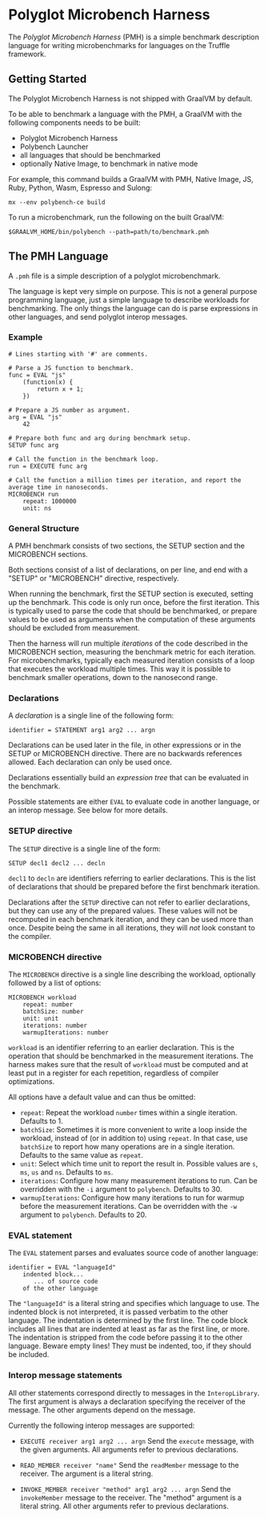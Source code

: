 # Polyglot Microbench Harness

The *Polyglot Microbench Harness* (PMH) is a simple benchmark description language for writing
microbenchmarks for languages on the Truffle framework.

## Getting Started

The Polyglot Microbench Harness is not shipped with GraalVM by default.

To be able to benchmark a language with the PMH, a GraalVM with the following components needs to be built:
* Polyglot Microbench Harness
* Polybench Launcher
* all languages that should be benchmarked
* optionally Native Image, to benchmark in native mode

For example, this command builds a GraalVM with PMH, Native Image, JS, Ruby, Python, Wasm, Espresso and Sulong:
```
mx --env polybench-ce build
```

To run a microbenchmark, run the following on the built GraalVM:
```
$GRAALVM_HOME/bin/polybench --path=path/to/benchmark.pmh
```

## The PMH Language

A `.pmh` file is a simple description of a polyglot microbenchmark.

The language is kept very simple on purpose. This is not a general purpose programming language, just a
simple language to describe workloads for benchmarking. The only things the language can do is parse
expressions in other languages, and send polyglot interop messages.

### Example

```
# Lines starting with '#' are comments.

# Parse a JS function to benchmark.
func = EVAL "js"
    (function(x) {
        return x + 1;
    })

# Prepare a JS number as argument.
arg = EVAL "js"
    42

# Prepare both func and arg during benchmark setup.
SETUP func arg

# Call the function in the benchmark loop.
run = EXECUTE func arg

# Call the function a million times per iteration, and report the average time in nanoseconds.
MICROBENCH run
    repeat: 1000000
    unit: ns
```

### General Structure

A PMH benchmark consists of two sections, the SETUP section and the MICROBENCH sections.

Both sections consist of a list of declarations, on per line, and end with a "SETUP" or
"MICROBENCH" directive, respectively.

When running the benchmark, first the SETUP section is executed, setting up the benchmark.
This code is only run once, before the first iteration. This is typically used to parse the code
that should be benchmarked, or prepare values to be used as arguments when the computation of
these arguments should be excluded from measurement.

Then the harness will run multiple *iterations* of the code described in the MICROBENCH section,
measuring the benchmark metric for each iteration. For microbenchmarks, typically each measured
iteration consists of a loop that executes the workload multiple times. This way it is possible
to benchmark smaller operations, down to the nanosecond range.

### Declarations

A *declaration* is a single line of the following form:
```
identifier = STATEMENT arg1 arg2 ... argn
```

Declarations can be used later in the file, in other expressions or in the SETUP or MICROBENCH directive.
There are no backwards references allowed. Each declaration can only be used once.

Declarations essentially build an *expression tree* that can be evaluated in the benchmark.

Possible statements are either `EVAL` to evaluate code in another language, or an interop message.
See below for more details.

### SETUP directive

The `SETUP` directive is a single line of the form:
```
SETUP decl1 decl2 ... decln
```

`decl1` to `decln` are identifiers referring to earlier declarations. This is the list of declarations
that should be prepared before the first benchmark iteration.

Declarations after the `SETUP` directive can not refer to earlier declarations, but they can use
any of the prepared values. These values will not be recomputed in each benchmark iteration, and they
can be used more than once. Despite being the same in all iterations, they will *not* look constant
to the compiler.

### MICROBENCH directive

The `MICROBENCH` directive is a single line describing the workload, optionally followed by a list
of options:
```
MICROBENCH workload
    repeat: number
    batchSize: number
    unit: unit
    iterations: number
    warmupIterations: number
```

`workload` is an identifier referring to an earlier declaration. This is the operation that should
be benchmarked in the measurement iterations. The harness makes sure that the result of `workload` must
be computed and at least put in a register for each repetition, regardless of compiler optimizations.

All options have a default value and can thus be omitted:

* `repeat`: Repeat the workload `number` times within a single iteration.
            Defaults to 1.
* `batchSize`: Sometimes it is more convenient to write a loop inside the workload, instead of (or in
               addition to) using `repeat`. In that case, use `batchSize` to report how many operations
               are in a single iteration.
               Defaults to the same value as `repeat`.
* `unit`: Select which time unit to report the result in.
          Possible values are `s`, `ms`, `us` and `ns`.
          Defaults to `ms`.
* `iterations`: Configure how many measurement iterations to run.
                Can be overridden with the `-i` argument to `polybench`.
                Defaults to 30.
* `warmupIterations`: Configure how many iterations to run for warmup before the measurement iterations.
                      Can be overridden with the `-w` argument to `polybench`.
                      Defaults to 20.

### EVAL statement

The `EVAL` statement parses and evaluates source code of another language:

```
identifier = EVAL "languageId"
    indented block...
       ... of source code
    of the other language
```

The `"languageId"` is a literal string and specifies which language to use. The indented block is not
interpreted, it is passed verbatim to the other language. The indentation is determined by the first line.
The code block includes all lines that are indented at least as far as the first line, or more. The
indentation is stripped from the code before passing it to the other language. Beware empty lines! They
must be indented, too, if they should be included.

### Interop message statements

All other statements correspond directly to messages in the `InteropLibrary`. The first argument is always
a declaration specifying the receiver of the message. The other arguments depend on the message.

Currently the following interop messages are supported:

* `EXECUTE receiver arg1 arg2 ... argn`
    Send the `execute` message, with the given arguments. All arguments refer to previous declarations.

* `READ_MEMBER receiver "name"`
    Send the `readMember` message to the receiver. The argument is a literal string.

* `INVOKE_MEMBER receiver "method" arg1 arg2 ... argn`
    Send the `invokeMember` message to the receiver. The "method" argument is a literal string. All other
    arguments refer to previous declarations.

